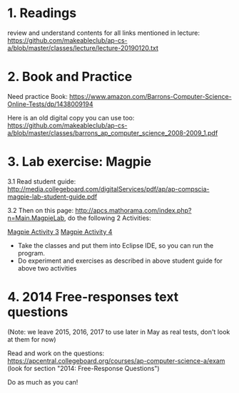 # 1. Readings

review and understand contents for all links mentioned in lecture: https://github.com/makeableclub/ap-cs-a/blob/master/classes/lecture/lecture-20190120.txt

# 2. Book and Practice

Need practice Book: https://www.amazon.com/Barrons-Computer-Science-Online-Tests/dp/1438009194

Here is an old digital copy you can use too:
https://github.com/makeableclub/ap-cs-a/blob/master/classes/barrons_ap_computer_science_2008-2009_1.pdf

# 3. Lab exercise: Magpie

3.1 Read student guide: http://media.collegeboard.com/digitalServices/pdf/ap/ap-compscia-magpie-lab-student-guide.pdf

3.2 Then on this page: http://apcs.mathorama.com/index.php?n=Main.MagpieLab, do the following 2 Activities:

[Magpie Activity 3](https://mathorama.com/apcs/pmwiki.php?n=Main.MagpieActivity3)
[Magpie Activity 4](https://mathorama.com/apcs/pmwiki.php?n=Main.MagpieActivity4)
- Take the classes and put them into Eclipse IDE, so you can run the program.
- Do experiment and exercises as described in above student guide for above two activities


# 4. 2014 Free-responses text questions
(Note: we leave 2015, 2016, 2017 to use later in May as real tests, don't look at them for now)

Read and work on the questions:
https://apcentral.collegeboard.org/courses/ap-computer-science-a/exam  
(look for section "2014: Free-Response Questions")

Do as much as you can!
